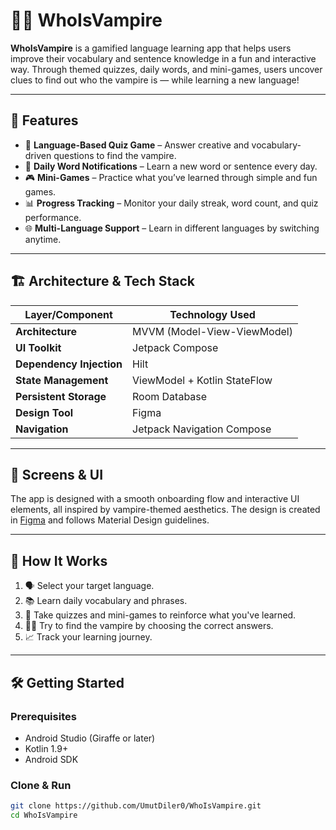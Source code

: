 # 🧛‍♂️ WhoIsVampire

**WhoIsVampire** is a gamified language learning app that helps users improve their vocabulary and sentence knowledge in a fun and interactive way. Through themed quizzes, daily words, and mini-games, users uncover clues to find out who the vampire is — while learning a new language!

---

## 🚀 Features

- 🧩 **Language-Based Quiz Game** – Answer creative and vocabulary-driven questions to find the vampire.
- 📅 **Daily Word Notifications** – Learn a new word or sentence every day.
- 🎮 **Mini-Games** – Practice what you’ve learned through simple and fun games.
- 📊 **Progress Tracking** – Monitor your daily streak, word count, and quiz performance.
- 🌐 **Multi-Language Support** – Learn in different languages by switching anytime.

---

## 🏗️ Architecture & Tech Stack

| Layer/Component        | Technology Used         |
|------------------------|--------------------------|
| **Architecture**       | MVVM (Model-View-ViewModel) |
| **UI Toolkit**         | Jetpack Compose |
| **Dependency Injection** | Hilt |
| **State Management**   | ViewModel + Kotlin StateFlow |
| **Persistent Storage** | Room Database |
| **Design Tool**        | Figma |
| **Navigation**         | Jetpack Navigation Compose |

---

## 📱 Screens & UI

The app is designed with a smooth onboarding flow and interactive UI elements, all inspired by vampire-themed aesthetics. The design is created in [Figma](https://www.figma.com/) and follows Material Design guidelines.

---

## 🧪 How It Works

1. 🗣️ Select your target language.
2. 📚 Learn daily vocabulary and phrases.
3. 🎯 Take quizzes and mini-games to reinforce what you've learned.
4. 🧛‍♀️ Try to find the vampire by choosing the correct answers.
5. 📈 Track your learning journey.

---

## 🛠️ Getting Started

### Prerequisites

- Android Studio (Giraffe or later)
- Kotlin 1.9+
- Android SDK

### Clone & Run

```bash
git clone https://github.com/UmutDiler0/WhoIsVampire.git
cd WhoIsVampire
